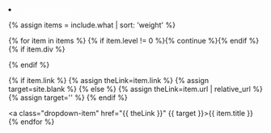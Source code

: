 <li class="nav-item dropdown px-4">
<a class="nav-link dropdown-toggle" href="#" id="navbarDropdown" role="button" data-toggle="dropdown" aria-haspopup="true" aria-expanded="false" style="color: #fff;">{{ include.title }}</a>
<div class="dropdown-menu" aria-labelledby="navbarDropdown">

{% assign items = include.what | sort: 'weight' %}

{% for item in items %}
{% if item.level != 0  %}{% continue %}{% endif %}
{% if item.div %}<div class="dropdown-divider"></div>{% endif %}

{% if item.link %}
{% assign theLink=item.link %}
{% assign target=site.blank %}
{% else %}
{% assign theLink=item.url | relative_url %}
{% assign target='' %}
{% endif %}

<a class="dropdown-item" href="{{ theLink }}" {{ target }}>{{ item.title }}</a>
{% endfor %}
</div>
</li>
